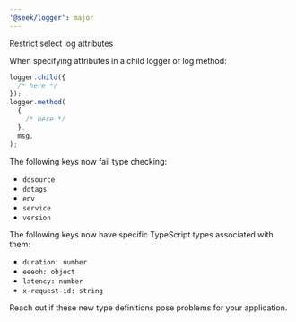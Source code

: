 ```yaml
---
'@seek/logger': major
---
```


Restrict select log attributes

When specifying attributes in a child logger or log method:

```typescript
logger.child({
  /* here */
});
logger.method(
  {
    /* here */
  },
  msg,
);
```

The following keys now fail type checking:

- `ddsource`
- `ddtags`
- `env`
- `service`
- `version`

The following keys now have specific TypeScript types associated with them:

- `duration: number`
- `eeeoh: object`
- `latency: number`
- `x-request-id: string`

Reach out if these new type definitions pose problems for your application.
